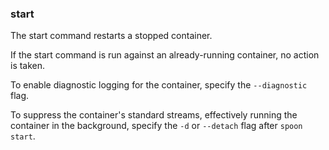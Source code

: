### start

The start command restarts a stopped container. 

If the start command is run against an already-running container, no action is taken. 

To enable diagnostic logging for the container, specify the `--diagnostic` flag. 

To suppress the container's standard streams, effectively running the container in the background, specify the `-d` or `--detach` flag after `spoon start`. 